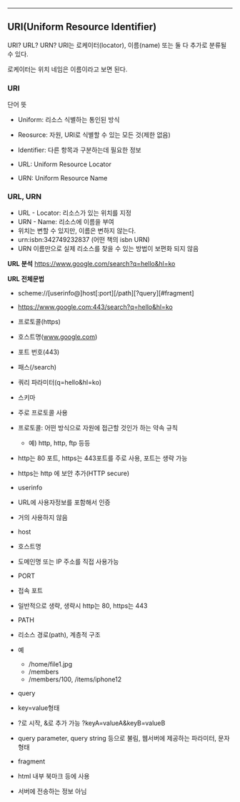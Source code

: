 ***
## URI(Uniform Resource Identifier)

URI? URL? URN?
URI는 로케이터(locator), 이름(name) 또는 둘 다 추가로 분류될 수 있다.

로케이터는 위치
네임은 이름이라고 보면 된다.

### URI
단어 뜻
* Uniform: 리소스 식별하는 통인된 방식
* Reosurce: 자원, URI로 식별할 수 있는 모든 것(제한 없음)
* Identifier: 다른 항목과 구분하는데 필요한 정보

* URL: Uniform Resource Locator
* URN: Uniform Resource Name

### URL, URN
* URL - Locator: 리소스가 있는 위치를 지정
* URN - Name: 리소스에 이름을 부여
* 위치는 변할 수 있지만, 이름은 변하지 않는다.
* urn:isbn:342749232837 (어떤 책의 isbn URN)
* URN 이름만으로 실제 리소스를 찾을 수 있는 방법이 보편화 되지 않음

**URL 분석**
https://www.google.com/search?q=hello&hl=ko

**URL 전체문법**
* scheme://[userinfo@]host[:port][/path][?query][#fragment]
* https://www.google.com:443/search?q=hello&hl=ko

* 프로토콜(https)
* 호스트명(www.google.com)
* 포트 번호(443)
* 패스(/search)
* 쿼리 파라미터(q=hello&hl=ko)

* 스키마
* 주로 프로토콜 사용
* 프로토콜: 어떤 방식으로 자원에 접근할 것인가 하는 약속 규칙
	* 예) http, http, ftp 등등
* http는 80 포트, https는 443포트를 주로 사용, 포트는 생략 가능
* https는 http 에 보안 추가(HTTP secure)

* userinfo
* URL에 사용자정보를 포함해서 인증
* 거의 사용하지 않음

* host
* 호스트명
* 도메인명 또는 IP 주소를 직접 사용가능

* PORT
* 접속 포트
* 일반적으로 생략, 생략시 http는 80, https는 443

* PATH
* 리소스 경로(path), 계층적 구조
* 예
	* /home/file1.jpg
	* /members
	* /members/100, /items/iphone12

* query
* key=value형태
* ?로 시작, &로 추가 가능 ?keyA=valueA&keyB=valueB
* query parameter, query string 등으로 불림, 웹서버에 제공하는 파라미터, 문자 형태

* fragment
* html 내부 북마크 등에 사용
* 서버에 전송하는 정보 아님
